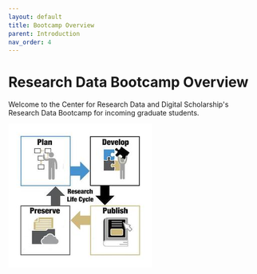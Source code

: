 ```yaml
---
layout: default
title: Bootcamp Overview
parent: Introduction
nav_order: 4
---
```

# Research Data Bootcamp Overview

Welcome to the Center for Research Data and Digital Scholarship's Research Data Bootcamp for incoming graduate students.

![Research Lifecycle](https://raw.githubusercontent.com/CU-Boulder-CRDDS/data_bootcamp/adds-finding-data-lesson/introduction/research_lifecycle.jpeg)
